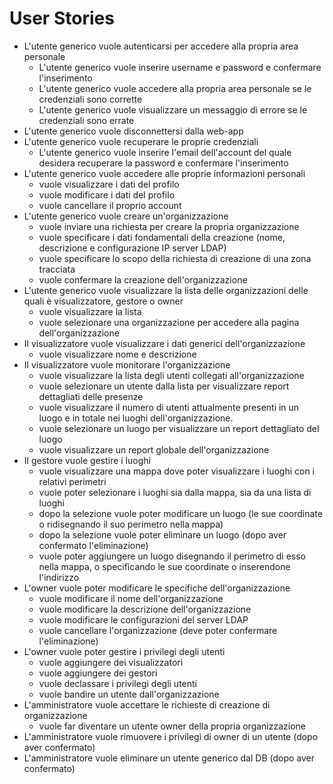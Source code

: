 # User Stories

- L&#39;utente generico vuole autenticarsi per accedere alla propria area personale
  - L&#39;utente generico vuole inserire username e password e confermare l&#39;inserimento
  - L&#39;utente generico vuole accedere alla propria area personale se le credenziali sono corrette
  - L'utente generico vuole visualizzare un messaggio di errore se le credenziali sono errate
- L&#39;utente generico vuole disconnettersi dalla web-app
- L&#39;utente generico vuole recuperare le proprie credenziali
  - L'utente generico vuole inserire l'email dell'account del quale desidera recuperare la password e confermare l'inserimento
- L&#39;utente generico vuole accedere alle proprie informazioni personali
  - vuole visualizzare i dati del profilo
  - vuole modificare i dati del profilo
  - vuole cancellare il proprio account
- L&#39;utente generico vuole creare un&#39;organizzazione
  - vuole inviare una richiesta per creare la propria organizzazione
  - vuole specificare i dati fondamentali della creazione (nome, descrizione e configurazione IP server LDAP)
  - vuole specificare lo scopo della richiesta di creazione di una zona tracciata <!-- TODO discutere dello scopo -->
  - vuole confermare la creazione dell&#39;organizzazione
- L&#39;utente generico vuole visualizzare la lista delle organizzazioni delle quali è visualizzatore, gestore o owner
  - vuole visualizzare la lista
  - vuole selezionare una organizzazione per accedere alla pagina dell&#39;organizzazione
- Il visualizzatore vuole visualizzare i dati generici dell&#39;organizzazione
  - vuole visualizzare nome e descrizione
- Il visualizzatore vuole monitorare l&#39;organizzazione
  - vuole visualizzare la lista degli utenti collegati all&#39;organizzazione
  - vuole selezionare un utente dalla lista per visualizzare report dettagliati delle presenze
  - vuole visualizzare il numero di utenti attualmente presenti in un luogo e in totale nei luoghi dell&#39;organizzazione.
  - vuole selezionare un luogo per visualizzare un report dettagliato del luogo
  - vuole visualizzare un report globale dell&#39;organizzazione
- Il gestore vuole gestire i luoghi
  - vuole visualizzare una mappa dove poter visualizzare i luoghi con i relativi perimetri
  - vuole poter selezionare i luoghi sia dalla mappa, sia da una lista di luoghi
  - dopo la selezione vuole poter modificare un luogo (le sue coordinate o ridisegnando il suo perimetro nella mappa)
  - dopo la selezione vuole poter eliminare un luogo (dopo aver confermato l&#39;eliminazione)
  - vuole poter aggiungere un luogo disegnando il perimetro di esso nella mappa, o specificando le sue coordinate o inserendone l'indirizzo
- L&#39;owner vuole poter modificare le specifiche dell&#39;organizzazione
  - vuole modificare il nome dell&#39;organizzazione
  - vuole modificare la descrizione dell&#39;organizzazione
  - vuole modificare le configurazioni del server LDAP
  - vuole cancellare l&#39;organizzazione (deve poter confermare l&#39;eliminazione)
- L&#39;owner vuole poter gestire i privilegi degli utenti
  - vuole aggiungere dei visualizzatori
  - vuole aggiungere dei gestori
  - vuole declassare i privilegi degli utenti
  - vuole bandire un utente dall&#39;organizzazione
- L&#39;amministratore vuole accettare le richieste di creazione di organizzazione
  - vuole far diventare un utente owner della propria organizzazione
- L&#39;amministratore vuole rimuovere i privilegi di owner di un utente (dopo aver confermato) <!-- TODO discutere cancellazione organizzazione senza owner -->
- L&#39;amministratore vuole eliminare un utente generico dal DB (dopo aver confermato)
